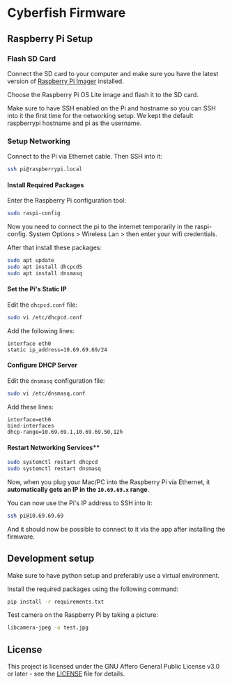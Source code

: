 # Cyberfish Firmware

## Raspberry Pi Setup

### Flash SD Card

Connect the SD card to your computer and make sure you have the latest version of [Raspberry Pi Imager](https://www.raspberrypi.com/software/) installed.

Choose the Raspberry Pi OS Lite image and flash it to the SD card.

Make sure to have SSH enabled on the Pi and hostname so you can SSH into it the first time for the networking setup. We kept the default raspberrypi hostname and pi as the username.

### Setup Networking

Connect to the Pi via Ethernet cable. Then SSH into it:

```bash
ssh pi@raspberrypi.local
```

#### Install Required Packages

Enter the Raspberry Pi configuration tool:

```bash
sudo raspi-config
```

Now you need to connect the pi to the internet temporarily in the raspi-config.
System Options > Wireless Lan > then enter your wifi credentials.

After that install these packages:

```bash
sudo apt update
sudo apt install dhcpcd5
sudo apt install dnsmasq
```

#### Set the Pi's Static IP

Edit the `dhcpcd.conf` file:

```bash
sudo vi /etc/dhcpcd.conf
```

Add the following lines:

```
interface eth0
static ip_address=10.69.69.69/24
```

#### Configure DHCP Server

Edit the `dnsmasq` configuration file:

```bash
sudo vi /etc/dnsmasq.conf
```

Add these lines:

```
interface=eth0
bind-interfaces
dhcp-range=10.69.69.1,10.69.69.50,12h
```

#### Restart Networking Services**

```bash
sudo systemctl restart dhcpcd
sudo systemctl restart dnsmasq
```

Now, when you plug your Mac/PC into the Raspberry Pi via Ethernet, it **automatically gets an IP in the `10.69.69.x` range**.

You can now use the Pi's IP address to SSH into it:

```bash
ssh pi@10.69.69.69
```

And it should now be possible to connect to it via the app after installing the firmware.

## Development setup

Make sure to have python setup and preferably use a virtual environment.

Install the required packages using the following command:

```bash
pip install -r requirements.txt
```

Test camera on the Raspberry Pi by taking a picture:

```bash
libcamera-jpeg -o test.jpg
```

## License

This project is licensed under the GNU Affero General Public License v3.0 or later - see the [LICENSE](LICENSE) file for details.
